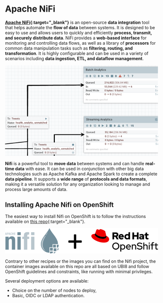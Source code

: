 # Apache NiFi

**[Apache NiFi](https://nifi.apache.org/){:target="_blank"}** is an open-source **data integration** tool that helps automate the **flow of data** between systems. It is designed to be easy to use and allows users to quickly and efficiently **process, transmit, and securely distribute data**. NiFi provides a **web-based interface** for monitoring and controlling data flows, as well as a library of **processors** for common data manipulation tasks such as **filtering, routing, and transformation**. It is highly configurable and can be used in a variety of scenarios including **data ingestion, ETL, and dataflow management**.

![NiFi preview](img/nifi-prview.png)

**Nifi** is a powerful tool to **move data** between systems and can handle **real-time data** with ease. It can be used in conjunction with other big data technologies such as Apache Kafka and Apache Spark to create a complete **data pipeline**. It supports a **wide range** of **protocols and data formats**, making it a versatile solution for any organization looking to manage and process large amounts of data.

## Installing Apache Nifi on OpenShift

The easiest way to install Nifi on OpenShift is to follow the instructions available on [this repo](https://github.com/guimou/nifi-on-openshift){:target="_blank"}.

![Nifi on OpenShift](img/nifi-openshift.png)

Contrary to other recipes or the images you can find on the Nifi project, the container images available on this repo are all based on UBI8 and follow OpenShift guidelines and constraints, like running with minimal privileges.

Several deployment options are available:

- Choice on the number of nodes to deploy,
- Basic, OIDC or LDAP authentication.
